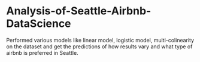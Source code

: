 # Analysis-of-Seattle-Airbnb-DataScience
Performed various models like linear model, logistic model, multi-colinearity on the dataset and get the predictions of how results vary and what type of airbnb is preferred in Seattle.
